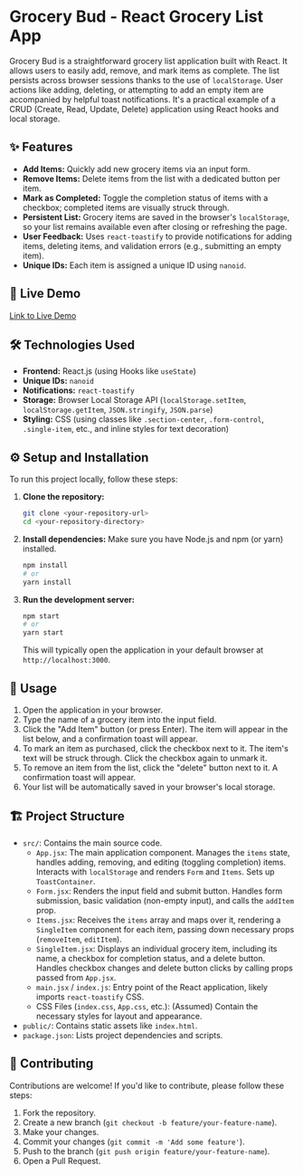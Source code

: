# Grocery Bud - React Grocery List App

Grocery Bud is a straightforward grocery list application built with React. It allows users to easily add, remove, and mark items as complete. The list persists across browser sessions thanks to the use of `localStorage`. User actions like adding, deleting, or attempting to add an empty item are accompanied by helpful toast notifications. It's a practical example of a CRUD (Create, Read, Update, Delete) application using React hooks and local storage.

## ✨ Features

* **Add Items:** Quickly add new grocery items via an input form.
* **Remove Items:** Delete items from the list with a dedicated button per item.
* **Mark as Completed:** Toggle the completion status of items with a checkbox; completed items are visually struck through.
* **Persistent List:** Grocery items are saved in the browser's `localStorage`, so your list remains available even after closing or refreshing the page.
* **User Feedback:** Uses `react-toastify` to provide notifications for adding items, deleting items, and validation errors (e.g., submitting an empty item).
* **Unique IDs:** Each item is assigned a unique ID using `nanoid`.

## 🚀 Live Demo

[Link to Live Demo]() 

## 🛠️ Technologies Used

* **Frontend:** React.js (using Hooks like `useState`)
* **Unique IDs:** `nanoid`
* **Notifications:** `react-toastify`
* **Storage:** Browser Local Storage API (`localStorage.setItem`, `localStorage.getItem`, `JSON.stringify`, `JSON.parse`)
* **Styling:** CSS (using classes like `.section-center`, `.form-control`, `.single-item`, etc., and inline styles for text decoration)

## ⚙️ Setup and Installation

To run this project locally, follow these steps:

1.  **Clone the repository:**
    ```bash
    git clone <your-repository-url>
    cd <your-repository-directory>
    ```

2.  **Install dependencies:**
    Make sure you have Node.js and npm (or yarn) installed.
    ```bash
    npm install
    # or
    yarn install
    ```

3.  **Run the development server:**
    ```bash
    npm start
    # or
    yarn start
    ```
    This will typically open the application in your default browser at `http://localhost:3000`.

## 📖 Usage

1.  Open the application in your browser.
2.  Type the name of a grocery item into the input field.
3.  Click the "Add Item" button (or press Enter). The item will appear in the list below, and a confirmation toast will appear.
4.  To mark an item as purchased, click the checkbox next to it. The item's text will be struck through. Click the checkbox again to unmark it.
5.  To remove an item from the list, click the "delete" button next to it. A confirmation toast will appear.
6.  Your list will be automatically saved in your browser's local storage.

## 🏗️ Project Structure

* `src/`: Contains the main source code.
    * `App.jsx`: The main application component. Manages the `items` state, handles adding, removing, and editing (toggling completion) items. Interacts with `localStorage` and renders `Form` and `Items`. Sets up `ToastContainer`.
    * `Form.jsx`: Renders the input field and submit button. Handles form submission, basic validation (non-empty input), and calls the `addItem` prop.
    * `Items.jsx`: Receives the `items` array and maps over it, rendering a `SingleItem` component for each item, passing down necessary props (`removeItem`, `editItem`).
    * `SingleItem.jsx`: Displays an individual grocery item, including its name, a checkbox for completion status, and a delete button. Handles checkbox changes and delete button clicks by calling props passed from `App.jsx`.
    * `main.jsx` / `index.js`: Entry point of the React application, likely imports `react-toastify` CSS.
    * CSS Files (`index.css`, `App.css`, etc.): (Assumed) Contain the necessary styles for layout and appearance.
* `public/`: Contains static assets like `index.html`.
* `package.json`: Lists project dependencies and scripts.

## 🤝 Contributing

Contributions are welcome! If you'd like to contribute, please follow these steps:

1.  Fork the repository.
2.  Create a new branch (`git checkout -b feature/your-feature-name`).
3.  Make your changes.
4.  Commit your changes (`git commit -m 'Add some feature'`).
5.  Push to the branch (`git push origin feature/your-feature-name`).
6.  Open a Pull Request.

